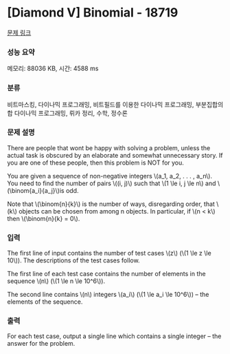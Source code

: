 # [Diamond V] Binomial - 18719 

[문제 링크](https://www.acmicpc.net/problem/18719) 

### 성능 요약

메모리: 88036 KB, 시간: 4588 ms

### 분류

비트마스킹, 다이나믹 프로그래밍, 비트필드를 이용한 다이나믹 프로그래밍, 부분집합의 합 다이나믹 프로그래밍, 뤼카 정리, 수학, 정수론

### 문제 설명

<p>There are people that wont be happy with solving a problem, unless the actual task is obscured by an elaborate and somewhat unnecessary story. If you are one of these people, then this problem is NOT for you.</p>

<p>You are given a sequence of non-negative integers \(a_1, a_2, . . . , a_n\). You need to find the number of pairs \((i, j)\) such that \(1 \le i, j \le n\) and \(\binom{a_i}{a_j}\)is odd.</p>

<p>Note that \(\binom{n}{k}\) is the number of ways, disregarding order, that \(k\) objects can be chosen from among n objects. In particular, if \(n < k\) then \(\binom{n}{k} = 0\).</p>

### 입력 

 <p>The first line of input contains the number of test cases \(z\) (\(1 \le z \le 10\)). The descriptions of the test cases follow.</p>

<p>The first line of each test case contains the number of elements in the sequence \(n\) (\(1 \le n \le 10^6\)).</p>

<p>The second line contains \(n\) integers \(a_i\) (\(1 \le a_i \le 10^6\)) – the elements of the sequence.</p>

### 출력 

 <p>For each test case, output a single line which contains a single integer – the answer for the problem.</p>

